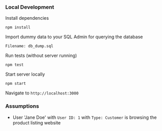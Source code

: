 ### Local Development ###
Install dependencies
```
npm install
```
Import dummy data to your SQL Admin for querying the database
```
Filename: db_dump.sql
```
Run tests (without server running)
```
npm test
```

Start server locally
```
npm start
```
Navigate to `http://localhost:3000`

### Assumptions ####
- User 'Jane Doe' with `User ID: 1` with `Type: Customer` is browsing the product listing website
